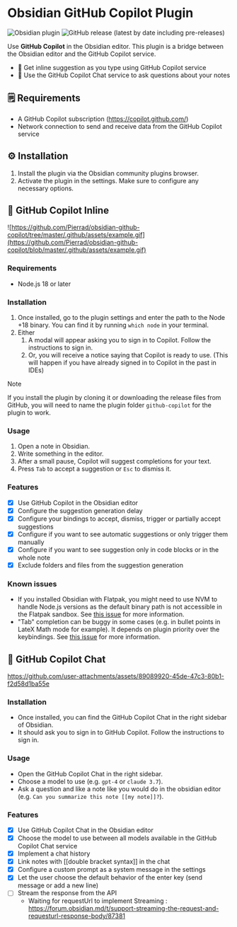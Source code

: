 # Obsidian GitHub Copilot Plugin

![Obsidian plugin](https://img.shields.io/endpoint?url=https://scambier.xyz/obsidian-endpoints/github-copilot.json)
![GitHub release (latest by date including pre-releases)](https://img.shields.io/github/v/release/pierrad/obsidian-github-copilot)

Use **GitHub Copilot** in the Obsidian editor. This plugin is a bridge between the Obsidian editor and the GitHub Copilot service.

- 🤖 Get inline suggestion as you type using GitHub Copilot service
- 💬 Use the GitHub Copilot Chat service to ask questions about your notes

## 🗒️ Requirements

- A GitHub Copilot subscription (https://copilot.github.com/)
- Network connection to send and receive data from the GitHub Copilot service

## ⚙️ Installation

1. Install the plugin via the Obsidian community plugins browser.
2. Activate the plugin in the settings. Make sure to configure any necessary options.

## 🤖 GitHub Copilot Inline

![https://github.com/Pierrad/obsidian-github-copilot/tree/master/.github/assets/example.gif](https://github.com/Pierrad/obsidian-github-copilot/blob/master/.github/assets/example.gif)

### Requirements

- Node.js 18 or later

### Installation

1. Once installed, go to the plugin settings and enter the path to the Node +18 binary. You can find it by running `which node` in your terminal.
2. Either
   1. A modal will appear asking you to sign in to Copilot. Follow the instructions to sign in.
   2. Or, you will receive a notice saying that Copilot is ready to use. (This will happen if you have already signed in to Copilot in the past in IDEs)

> [!NOTE]  
> If you install the plugin by cloning it or downloading the release files from GitHub, you will need to name the plugin folder `github-copilot` for the plugin to work.


### Usage

1. Open a note in Obsidian. 
2. Write something in the editor.
3. After a small pause, Copilot will suggest completions for your text.
4. Press `Tab` to accept a suggestion or `Esc` to dismiss it.

### Features

- [x] Use GitHub Copilot in the Obsidian editor
- [x] Configure the suggestion generation delay
- [x] Configure your bindings to accept, dismiss, trigger or partially accept suggestions
- [x] Configure if you want to see automatic suggestions or only trigger them manually
- [x] Configure if you want to see suggestion only in code blocks or in the whole note 
- [x] Exclude folders and files from the suggestion generation 

### Known issues

- If you installed Obsidian with Flatpak, you might need to use NVM to handle Node.js versions as the default binary path is not accessible in the Flatpak sandbox. See [this issue](https://github.com/Pierrad/obsidian-github-copilot/issues/6) for more information.
- "Tab" completion can be buggy in some cases (e.g. in bullet points in LateX Math mode for example). It depends on plugin priority over the keybindings. See [this issue](https://github.com/Pierrad/obsidian-github-copilot/issues/38) for more information. 


## 💬 GitHub Copilot Chat

https://github.com/user-attachments/assets/89089920-45de-47c3-80b1-f2d58d1ba55e

### Installation

- Once installed, you can find the GitHub Copilot Chat in the right sidebar of Obsidian.
- It should ask you to sign in to GitHub Copilot. Follow the instructions to sign in.

### Usage

- Open the GitHub Copilot Chat in the right sidebar.
- Choose a model to use (e.g. `gpt-4` or `claude 3.7`).
- Ask a question and like a note like you would do in the obsidian editor (e.g. `Can you summarize this note [[my note]]?`).

### Features

- [x] Use GitHub Copilot Chat in the Obsidian editor
- [x] Choose the model to use between all models available in the GitHub Copilot Chat service
- [x] Implement a chat history
- [x] Link notes with [[double bracket syntax]] in the chat
- [x] Configure a custom prompt as a system message in the settings
- [x] Let the user choose the default behavior of the enter key (send message or add a new line)
- [ ] Stream the response from the API
  - Waiting for requestUrl to implement Streaming : https://forum.obsidian.md/t/support-streaming-the-request-and-requesturl-response-body/87381

